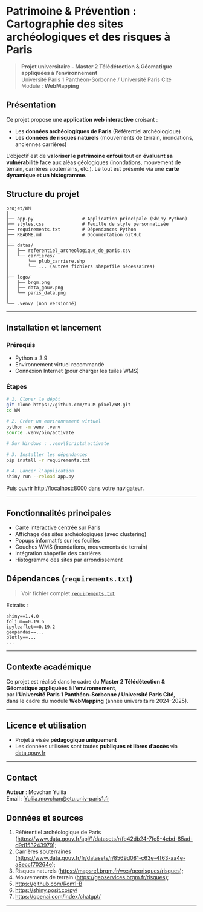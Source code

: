 # Patrimoine & Prévention : Cartographie des sites archéologiques et des risques à Paris

> **Projet universitaire - Master 2 Télédétection & Géomatique appliquées à l’environnement**  
> Université Paris 1 Panthéon-Sorbonne / Université Paris Cité  
> Module : **WebMapping**


##  Présentation

Ce projet propose une **application web interactive** croisant :

- Les **données archéologiques de Paris** (Référentiel archéologique)
- Les **données de risques naturels** (mouvements de terrain, inondations, anciennes carrières)

L’objectif est de **valoriser le patrimoine enfoui** tout en **évaluant sa vulnérabilité** face aux aléas géologiques (inondations, mouvement de terrain, carrières souterrains, etc.). Le tout est présenté via une **carte dynamique et un histogramme**.

## Structure du projet

```
projet/WM
│
├── app.py                  # Application principale (Shiny Python)
├── styles.css              # Feuille de style personnalisée
├── requirements.txt        # Dépendances Python
├── README.md               # Documentation GitHub
│
├── datas/
│   ├── referentiel_archeologique_de_paris.csv
│   └── carrieres/
│       └── plub_carriere.shp
│       └── ... (autres fichiers shapefile nécessaires)
│
├── logo/
│   ├── brgm.png
│   ├── data_gouv.png
│   └── paris_data.png
│
└── .venv/ (non versionné)
```

---

## Installation et lancement

### Prérequis

- Python ≥ 3.9
- Environnement virtuel recommandé
- Connexion Internet (pour charger les tuiles WMS)

### Étapes

```bash
# 1. Cloner le dépôt
git clone https://github.com/Yu-M-pixel/WM.git
cd WM

# 2. Créer un environnement virtuel
python -m venv .venv
source .venv/bin/activate        

# Sur Windows : .venv\Scripts\activate

# 3. Installer les dépendances
pip install -r requirements.txt

# 4. Lancer l'application
shiny run --reload app.py
```

Puis ouvrir [http://localhost:8000](http://localhost:8000) dans votre navigateur.

---

##  Fonctionnalités principales

- Carte interactive centrée sur Paris  
- Affichage des sites archéologiques (avec clustering)  
- Popups informatifs sur les fouilles  
- Couches WMS (inondations, mouvements de terrain)  
- Intégration shapefile des carrières  
- Histogramme des sites par arrondissement  




## Dépendances (`requirements.txt`)

> Voir fichier complet [`requirements.txt`](requirements.txt)

Extraits :
```
shiny==1.4.0
folium==0.19.6
ipyleaflet==0.19.2
geopandas==...
plotly==...
...
```

---

## Contexte académique

Ce projet est réalisé dans le cadre du **Master 2 Télédétection & Géomatique appliquées à l’environnement**,  
par l'**Université Paris 1 Panthéon-Sorbonne / Université Paris Cité**,  
dans le cadre du module **WebMapping** (année universitaire 2024–2025).

---

## Licence et utilisation

- Projet à visée **pédagogique uniquement**
- Les données utilisées sont toutes **publiques et libres d’accès** via [data.gouv.fr](https://data.gouv.fr)

---

## Contact

**Auteur** : Movchan Yuliia  
Email : Yuliia.movchan@etu.univ-paris1.fr  

## Données et sources 

1. Référentiel archéologique de Paris (https://www.data.gouv.fr/api/1/datasets/r/fb42db24-7fe5-4ebd-85ad-d9d153243979); 
2. Carrières souterraines (https://www.data.gouv.fr/fr/datasets/r/8569d081-c63e-4f63-aa4e-a8eccf70264e); 
3. Risques naturels (https://mapsref.brgm.fr/wxs/georisques/risques); 
4. Mouvements de terrain (https://geoservices.brgm.fr/risques);
5. https://github.com/Rom1-B
6. https://shiny.posit.co/py/
7. https://openai.com/index/chatgpt/


---